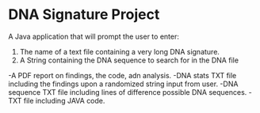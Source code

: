 # DNA Signature Project

A Java application that will prompt the user to enter:
1. The name of a text file containing a very long DNA signature.
2. A String containing the DNA sequence to search for in the DNA file

-A PDF report on findings, the code, adn analysis.
-DNA stats TXT file including the findings upon a randomized string input from user.
-DNA sequence TXT file including lines of difference possible DNA sequences.
-TXT file including JAVA code.
